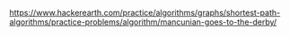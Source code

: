 https://www.hackerearth.com/practice/algorithms/graphs/shortest-path-algorithms/practice-problems/algorithm/mancunian-goes-to-the-derby/
